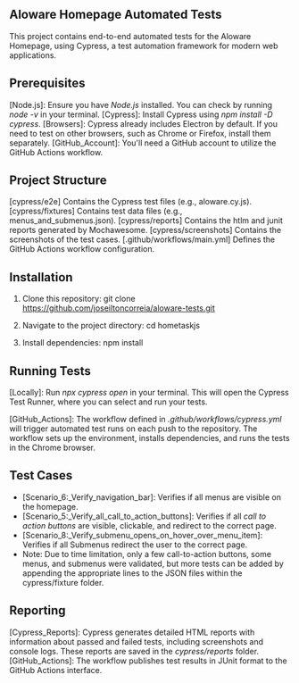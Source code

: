 ## Aloware Homepage Automated Tests
This project contains end-to-end automated tests for the Aloware Homepage, using Cypress, a test automation framework for modern web applications.

## Prerequisites
[Node.js]: Ensure you have *Node.js* installed. You can check by running *node -v* in your terminal.
[Cypress]: Install Cypress using *npm install -D cypress*.
[Browsers]: Cypress already includes Electron by default. If you need to test on other browsers, such as Chrome or Firefox, install them separately.
[GitHub_Account]: You'll need a GitHub account to utilize the GitHub Actions workflow.

## Project Structure
[cypress/e2e] Contains the Cypress test files (e.g., aloware.cy.js).
[cypress/fixtures] Contains test data files (e.g., menus_and_submenus.json).
[cypress/reports] Contains the htlm and junit reports generated by Mochawesome.
[cypress/screenshots] Contains the screenshots of the test cases.
[.github/workflows/main.yml] Defines the GitHub Actions workflow configuration.

## Installation
1. Clone this repository:
    git clone <https://github.com/joseiltoncorreia/aloware-tests.git>

2. Navigate to the project directory:
    cd hometaskjs

3. Install dependencies:
    npm install

## Running Tests
[Locally]: Run *npx cypress open* in your terminal. This will open the Cypress Test Runner, where you can select and run your tests.

[GitHub_Actions]:  The workflow defined in *.github/workflows/cypress.yml* will trigger automated test runs on each push to the repository. The workflow sets up the environment, installs dependencies, and runs the tests in the Chrome browser.

## Test Cases
 - [Scenario_6:_Verify_navigation_bar]: Verifies if all menus are visible on the homepage.
 - [Scenario_5:_Verify_all_call_to_action_buttons]: Verifies if all *call to action buttons* are visible, clickable, and redirect to the correct page.
 - [Scenario_8:_Verify_submenu_opens_on_hover_over_menu_item]: Verifies if all Submenus redirect the user to the correct page.
 - Note: Due to time limitation, only a few call-to-action buttons, some menus, and submenus were validated, but more tests can be added by appending the appropriate lines to the JSON files within the cypress/fixture folder.

## Reporting
[Cypress_Reports]: Cypress generates detailed HTML reports with information about passed and failed tests, including screenshots and console logs. These reports are saved in the *cypress/reports* folder.
[GitHub_Actions]: The workflow publishes test results in JUnit format to the GitHub Actions interface.